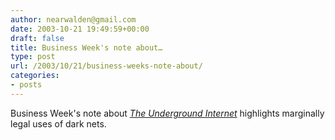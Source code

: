 ```yaml
---
author: nearwalden@gmail.com
date: 2003-10-21 19:49:59+00:00
draft: false
title: Business Week's note about…
type: post
url: /2003/10/21/business-weeks-note-about/
categories:
- posts
---
```


Business Week's note about [  _The Underground Internet_](//www.businessweek.com/print/magazine/content/03_37/b3849089_mz063.htm?tc') highlights marginally legal uses of dark nets.




